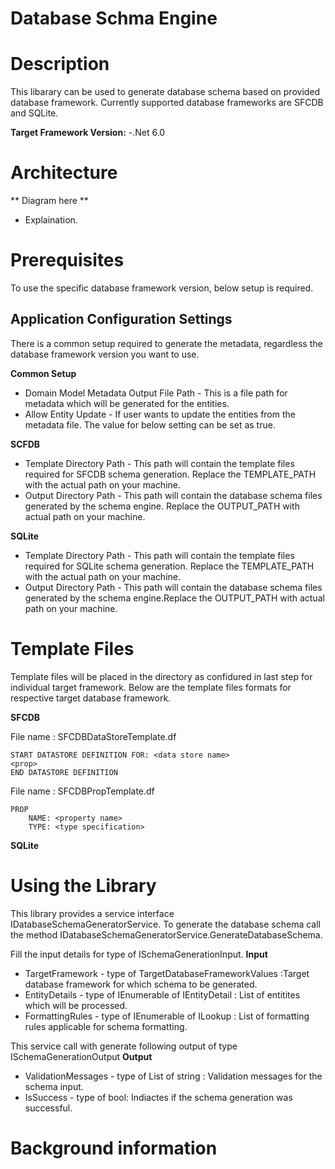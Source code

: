 # Database Schma Engine

# Description

This libarary can be used to generate database schema based on provided database framework. Currently supported database frameworks
are SFCDB and SQLite.

**Target Framework Version:**
 -.Net 6.0

# Architecture
** Diagram here **
- Explaination.

# Prerequisites
To use the specific database framework version, below setup is required.

## Application Configuration Settings

There is a common setup required to generate the metadata, regardless the database framework version you want to use.

**Common Setup**
- Domain Model Metadata Output File Path - This is a file path for metadata which will be generated for the entities.
        <add key="schema:domain-model-metadata:File.outputPath" value="DomainModelMetadata.metadata" />
- Allow Entity Update - If user wants to update the entities from the metadata file. The value for below setting can be set as true.
        <add key="schema:domain-model:allowEnityUpdateFromFile" value="true" />


**SCFDB**
- Template Directory Path - This path will contain the template files required for SFCDB schema generation. Replace the TEMPLATE_PATH with the actual path on your machine.
        <add key="schema:sfcdb:database-schema-template:Directory.path" value="TEMPLATE_PATH" />
- Output Directory Path - This path will contain the database schema files generated by the schema engine. Replace the OUTPUT_PATH with actual path on your machine.
        <add key="schema:sfcdb:database-schema:Directory.outputPath" value="OUTPUT_PATH" />

**SQLite**
- Template Directory Path - This path will contain the template files required for SQLite schema generation. Replace the TEMPLATE_PATH with the actual path on your machine.
        <add key="schema:sqlite:database-schema-template:Directory.path" value="TEMPLATE_PATH" />
- Output Directory Path - This path will contain the database schema files generated by the schema engine.Replace the OUTPUT_PATH with actual path on your machine.
        <add key="schema:sqlite:database-schema:Directory.outputPath" value="OUTPUT_PATH" />

# Template Files
Template files will be placed in the directory as confidured in last step for individual target framework. Below are the template files formats for respective target database framework.

**SFCDB**

File name : SFCDBDataStoreTemplate.df

    START DATASTORE DEFINITION FOR: <data store name>
    <prop>
    END DATASTORE DEFINITION

File name : SFCDBPropTemplate.df

    PROP
        NAME: <property name>
        TYPE: <type specification>

**SQLite**




# Using the Library

This library provides a service interface IDatabaseSchemaGeneratorService. To generate the database schema call the method IDatabaseSchemaGeneratorService.GenerateDatabaseSchema.

Fill the input details for type of ISchemaGenerationInput.
**Input**
- TargetFramework - type of TargetDatabaseFrameworkValues :Target database framework for which schema to be generated.
- EntityDetails - type of IEnumerable of IEntityDetail : List of entitites which will be processed.
- FormattingRules - type of IEnumerable of ILookup : List of formatting rules applicable for schema formatting. 

This service call with generate following output of type ISchemaGenerationOutput
**Output**
- ValidationMessages - type of List of string : Validation messages for the schema input.
- IsSuccess - type of bool: Indiactes if the schema generation was successful.

# Background information

